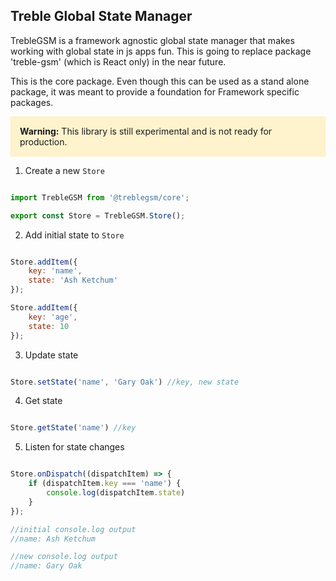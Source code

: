 
<!-- <div><img src='https://hjrdave.github.io/get-treble-gsm/static/bd3520df0df3356f8a53c4588b0b285c/f3583/banner-readme.png' /></div>
<p>&nbsp;</p> -->

## Treble Global State Manager

TrebleGSM is a framework agnostic global state manager that makes working with global state in js apps fun.
This is going to replace package 'treble-gsm' (which is React only) in the near future.

This is the core package. Even though this can be used as a stand alone package, it was meant to provide a foundation for Framework specific packages.

<div style="background-color: #fff3cd; border: 1px solid #ffeeba; padding: 1em;">
  <strong>Warning:</strong> This library is still experimental and is not ready for production.
</div>

1. Create a new `Store`

```javascript

import TrebleGSM from '@treblegsm/core';

export const Store = TrebleGSM.Store();

```

2. Add initial state to `Store`

```javascript

Store.addItem({
    key: 'name',
    state: 'Ash Ketchum'
});

Store.addItem({
    key: 'age',
    state: 10
});

```

3. Update state

```javascript

Store.setState('name', 'Gary Oak') //key, new state

```

4. Get state

```javascript

Store.getState('name') //key

```

5. Listen for state changes

```javascript

Store.onDispatch((dispatchItem) => {
    if (dispatchItem.key === 'name') {
        console.log(dispatchItem.state)
    }
});

//initial console.log output
//name: Ash Ketchum

//new console.log output
//name: Gary Oak

```
